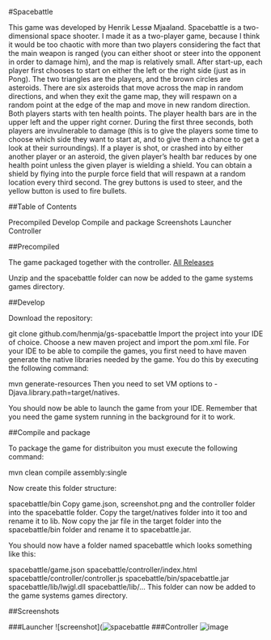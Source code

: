 #Spacebattle

This game was developed by Henrik Lessø Mjaaland. 
Spacebattle is a two-dimensional space shooter. I made it as a two-player game, because I think it would be too chaotic with more than two players considering the fact that the main weapon is ranged (you can either shoot or steer into the opponent in order to damage him), and the map is relatively small.
After start-up, each player first chooses to start on either the left or the right side (just as in Pong). The two triangles are the players, and the brown circles are asteroids. There are six asteroids that move across the map in random directions, and when they exit the game map, they will respawn on a random point at the edge of the map and move in new random direction. Both players starts with ten health points. The player health bars are in the upper left and the upper right corner. During the first three seconds, both players are invulnerable to damage (this is to give the players some time to choose which side they want to start at, and to give them a chance to get a look at their surroundings). If a player is shot, or crashed into by either another player or an asteroid, the given player’s health bar reduces by one health point unless the given player is wielding a shield. You can obtain a shield by flying into the purple force field that will respawn at a random location every third second.
The grey buttons is used to steer, and the yellow button is used to fire bullets.


##Table of Contents

Precompiled
Develop
Compile and package
Screenshots
Launcher
Controller

##Precompiled

The game packaged together with the controller.
[All Releases](https://github.com/henmja/gs-Spacebattle/releases/tag/v1)

Unzip and the spacebattle folder can now be added to the game systems games directory.

##Develop

Download the repository:

git clone github.com/henmja/gs-spacebattle
Import the project into your IDE of choice. Choose a new maven project and import the pom.xml file. For your IDE to be able to compile the games, you first need to have maven generate the native libraries needed by the game. You do this by executing the following command:

mvn generate-resources
Then you need to set VM options to -Djava.library.path=target/natives.

You should now be able to launch the game from your IDE. Remember that you need the game system running in the background for it to work.

##Compile and package

To package the game for distribuiton you must execute the following command:

mvn clean compile assembly:single

Now create this folder structure:

spacebattle/bin
Copy game.json, screenshot.png and the controller folder into the spacebattle folder. Copy the target/natives folder into it too and rename it to lib. Now copy the jar file in the target folder into the spacebattle/bin folder and rename it to spacebattle.jar.

You should now have a folder named spacebattle which looks something like this:

spacebattle/game.json
spacebattle/controller/index.html
spacebattle/controller/controller.js
spacebattle/bin/spacebattle.jar
spacebattle/lib/lwjgl.dll
spacebattle/lib/...
This folder can now be added to the game systems games directory.

##Screenshots

###Launcher
![screenshot](![spacebattle](https://cloud.githubusercontent.com/assets/10501925/15156704/8cee5e30-16e8-11e6-8ec9-75016a80b6a5.png)
###Controller
![image](https://cloud.githubusercontent.com/assets/10501925/14319477/a688f810-fc11-11e5-8cdf-cf03239b919a.png)
